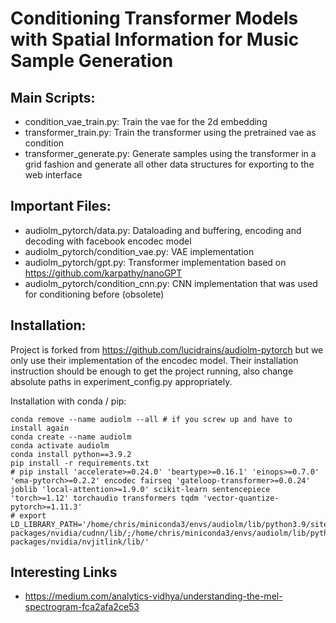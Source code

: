 # Conditioning Transformer Models with Spatial Information for Music Sample Generation

## Main Scripts:

- condition_vae_train.py: Train the vae for the 2d embedding
- transformer_train.py: Train the transformer using the pretrained vae as condition
- transformer_generate.py: Generate samples using the transformer in a grid fashion and generate all other data structures for exporting to the web interface

## Important Files:

- audiolm_pytorch/data.py: Dataloading and buffering, encoding and decoding with facebook encodec model
- audiolm_pytorch/condition_vae.py: VAE implementation
- audiolm_pytorch/gpt.py: Transformer implementation based on https://github.com/karpathy/nanoGPT
- audiolm_pytorch/condition_cnn.py: CNN implementation that was used for conditioning before (obsolete)

## Installation:

Project is forked from https://github.com/lucidrains/audiolm-pytorch but we only use their implementation of the encodec model. Their installation instruction should be enough to get the project running, also change absolute paths in experiment_config.py appropriately.

Installation with conda / pip:

    conda remove --name audiolm --all # if you screw up and have to install again
    conda create --name audiolm
    conda activate audiolm
    conda install python==3.9.2
    pip install -r requirements.txt
    # pip install 'accelerate>=0.24.0' 'beartype>=0.16.1' 'einops>=0.7.0' 'ema-pytorch>=0.2.2' encodec fairseq 'gateloop-transformer>=0.0.24' joblib 'local-attention>=1.9.0' scikit-learn sentencepiece 'torch>=1.12' torchaudio transformers tqdm 'vector-quantize-pytorch>=1.11.3'
    # export LD_LIBRARY_PATH='/home/chris/miniconda3/envs/audiolm/lib/python3.9/site-packages/nvidia/cudnn/lib/;/home/chris/miniconda3/envs/audiolm/lib/python3.9/site-packages/nvidia/nvjitlink/lib/'

## Interesting Links

- https://medium.com/analytics-vidhya/understanding-the-mel-spectrogram-fca2afa2ce53
